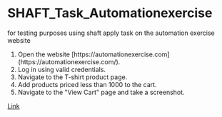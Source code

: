 # SHAFT_Task_Automationexercise
for testing purposes using shaft apply task on the automation exercise website
<ol>
 <li> Open the website [https://automationexercise.com](https://automationexercise.com/).</li>
 <li> Log in using valid credentials.</li>
 <li> Navigate to the T-shirt product page.</li>
 <li> Add products priced less than 1000 to the cart.</li>
 <li> Navigate to the "View Cart" page and take a screenshot.</li>
</ol>

<a href="https://automationexercise.com/">Link</a>
